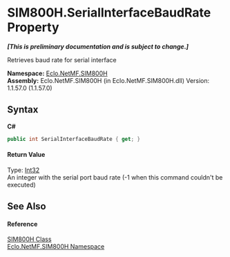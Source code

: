 # SIM800H.SerialInterfaceBaudRate Property 
 _**\[This is preliminary documentation and is subject to change.\]**_

Retrieves baud rate for serial interface

**Namespace:**&nbsp;<a href="N_Eclo_NetMF_SIM800H">Eclo.NetMF.SIM800H</a><br />**Assembly:**&nbsp;Eclo.NetMF.SIM800H (in Eclo.NetMF.SIM800H.dll) Version: 1.1.57.0 (1.1.57.0)

## Syntax

**C#**<br />
``` C#
public int SerialInterfaceBaudRate { get; }
```


#### Return Value
Type: <a href="http://msdn2.microsoft.com/en-us/library/td2s409d" target="_blank">Int32</a><br />An integer with the serial port baud rate (-1 when this command couldn't be executed)

## See Also


#### Reference
<a href="T_Eclo_NetMF_SIM800H_SIM800H">SIM800H Class</a><br /><a href="N_Eclo_NetMF_SIM800H">Eclo.NetMF.SIM800H Namespace</a><br />